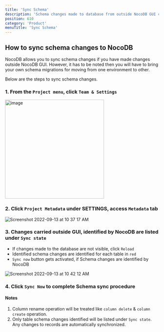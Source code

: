 ```yaml
---
title: 'Sync Schema'
description: 'Schema changes made to database from outside NocoDB GUI can be synced'
position: 610
category: 'Product'
menuTitle: 'Sync Schema'
---
```


## How to sync schema changes to NocoDB

NocoDB allows you to sync schema changes if you have made changes outside NocoDB GUI. However, it has to be noted then you will have to bring your own schema migrations for moving from one environment to other.

Below are the steps to sync schema changes.

### 1. From the `Project menu`, click `Team & Settings`

<img width="324" alt="image" src="https://user-images.githubusercontent.com/35857179/194796383-2690375a-52eb-4419-b9cf-288cca88e786.png">

### 2. Click `Project Metadata` under SETTINGS, access `Metadata` tab

![Screenshot 2022-09-13 at 10 37 17 AM](https://user-images.githubusercontent.com/86527202/189814111-56036958-c6e4-4560-af1e-9443380db080.png)

### 3. Changes carried outside GUI, identified by NocoDB are listed under `Sync state`
- If changes made to the database are not visible, click `Reload`
- Identified schema changes are identified for each table in `red`
- `Sync now` button gets activated, if Schema changes are identified by NocoDB

![Screenshot 2022-09-13 at 10 42 12 AM](https://user-images.githubusercontent.com/86527202/189814648-ca28f28d-b0ed-4652-a5da-e6472bfd9407.png)
<!-- ![image](https://user-images.githubusercontent.com/35857179/161957119-f66f22ad-9d37-45ed-84ca-35c99726078c.png) -->

### 4. Click `Sync Now` to complete Schema sync procedure

#### Notes

1. Column rename operation will be treated like `column delete` & `column create` operation.
2. Only table schema changes identified will be listed under `Sync state`. Any changes to records are automatically synchronized.






